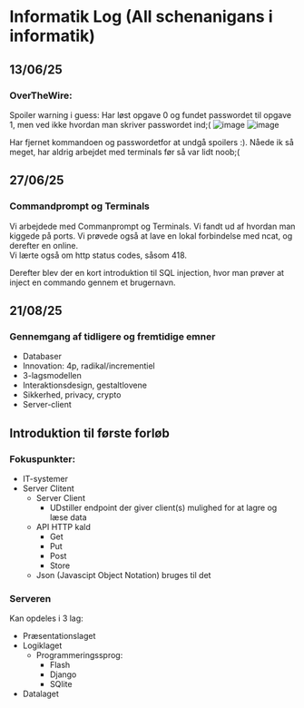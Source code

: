 # Informatik Log (All schenanigans i informatik) 
## 13/06/25

### OverTheWire:
Spoiler warning i guess: 
Har løst opgave 0 og fundet passwordet til opgave 1, men ved ikke hvordan man skriver passwordet ind;(
![image](https://github.com/user-attachments/assets/616ff631-089a-4106-945f-42ac3902eb35)
![image](https://github.com/user-attachments/assets/3a857c98-af05-4970-882d-890d4d180911)

Har fjernet kommandoen og passwordetfor at undgå spoilers :). 
Nåede ik så meget, har aldrig arbejdet med terminals før så var lidt noob;(

## 27/06/25
### Commandprompt og Terminals
Vi arbejdede med Commanprompt og Terminals. Vi fandt ud af hvordan man kiggede på ports. Vi prøvede også at lave en lokal forbindelse med ncat, og derefter en online.  
Vi lærte også om http status codes, såsom 418. 

Derefter blev der en kort introduktion til SQL injection, hvor man prøver at inject en commando gennem et brugernavn. 

## 21/08/25
### Gennemgang af tidligere og fremtidige emner
- Databaser
- Innovation: 4p, radikal/incrementiel
- 3-lagsmodellen
- Interaktionsdesign, gestaltlovene
- Sikkerhed, privacy, crypto
- Server-client

## Introduktion til første forløb
### Fokuspunkter: 
- IT-systemer
- Server Clitent
  - Server Client
    - UDstiller endpoint der giver client(s) mulighed for at lagre og læse data
  - API HTTP kald
    - Get
    - Put
    - Post
    - Store
  - Json (Javascipt Object Notation) bruges til det

### Serveren
Kan opdeles i 3 lag: 
- Præsentationslaget
- Logiklaget
  - Programmeringssprog:
    - Flash
    - Django
    - SQlite
- Datalaget
